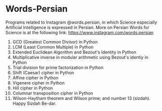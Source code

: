 # Words-Persian 
Programs related to Instagram @words.persian, in which Science especially Artificial Intelligence is expressed in Persian. More on Persian Words for Science is at the following link:
https://www.instagram.com/words.persian

1) GCD (Greatest Common Divisor) in Python
2) LCM (Least Common Multiple) in Python
3) Extended Euclidean Algorithm and Bezout's Identity in Python
4) Multiplicative inverse in modular arithmetic using Bezout's identiy in Python 
5) Trial division for prime factorization in Python
6) Shift (Caesar) cipher in Python
7) Affine cipher in Python
8) Vigenere cipher in Python
9) Hill cipher in Python 
10) Columnar transposition cipher in Python 
11) Wilson-Haytham theorem and Wilson prime; and number 13 (sizdah). Happy Sizdah Be-dar.
